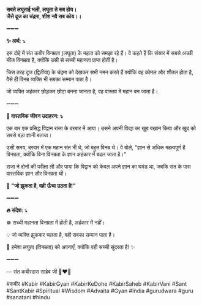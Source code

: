 **सबते लघुताई भली, लघुता ते सब होय।**\
**जैसे दूज का चंद्रमा, शीश नवै सब कोय।।**

➖➖➖

**✨ अर्थ: ⤵**

इस दोहे में संत कबीर विनम्रता (लघुता) के महत्व को समझा रहे हैं। वे कहते हैं कि संसार में सबसे अच्छी चीज़ विनम्रता है, क्योंकि उसी से सच्ची महानता प्राप्त होती है।

जिस तरह दूज (द्वितीया) के चंद्रमा को देखकर सभी नमन करते हैं क्योंकि वह कोमल और शीतल होता है, वैसे ही विनम्र व्यक्ति भी सबका सम्मान पाता है।

जो व्यक्ति अहंकार छोड़कर छोटा बनना जानता है, वह वास्तव में महान बन जाता है।

➖➖➖

**🌾 वास्तविक जीवन उदाहरण: ⤵**

एक बार एक प्रसिद्ध विद्वान राजा के दरबार में आया। उसने अपनी विद्या का खूब बखान किया और खुद को सबसे बड़ा ज्ञानी बताया।

उसी समय, दरबार में एक महान संत भी थे, जो बहुत विनम्र थे। वे बोले, "ज्ञान से अधिक महत्वपूर्ण है विनम्रता, क्योंकि बिना विनम्रता के ज्ञान अहंकार में बदल जाता है।"

राजा ने दोनों की परीक्षा ली और पाया कि विद्वान को केवल अपने ज्ञान का घमंड था, जबकि संत के पास वास्तविक ज्ञान और विनम्रता थी।

**📜 "जो झुकता है, वही ऊँचा उठता है!"**

➖➖➖

**🔥 संदेश: ⤵**

☸ सच्ची महानता विनम्रता में होती है, अहंकार में नहीं।

💡 जो व्यक्ति झुककर चलता है, वही सबका सम्मान पाता है।

🙏 हमेशा लघुता (विनम्रता) को अपनाएँ, क्योंकि वही सच्ची सुंदरता है! ✨

➖➖➖

— संत कबीरदास साहेब जी 🙏❤️💯

#कबीर #Kabir #KabirGyan #KabirKeDohe #KabirSaheb #KabirVani #Sant #SantKabir #Spiritual #Wisdom #Advaita #Gyan #India #gurudwara #guru #sanatani #hindu
